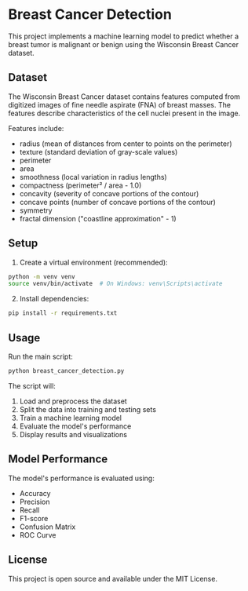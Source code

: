 # Breast Cancer Detection

This project implements a machine learning model to predict whether a breast tumor is malignant or benign using the Wisconsin Breast Cancer dataset.

## Dataset

The Wisconsin Breast Cancer dataset contains features computed from digitized images of fine needle aspirate (FNA) of breast masses. The features describe characteristics of the cell nuclei present in the image.

Features include:
- radius (mean of distances from center to points on the perimeter)
- texture (standard deviation of gray-scale values)
- perimeter
- area
- smoothness (local variation in radius lengths)
- compactness (perimeter² / area - 1.0)
- concavity (severity of concave portions of the contour)
- concave points (number of concave portions of the contour)
- symmetry
- fractal dimension ("coastline approximation" - 1)

## Setup

1. Create a virtual environment (recommended):
```bash
python -m venv venv
source venv/bin/activate  # On Windows: venv\Scripts\activate
```

2. Install dependencies:
```bash
pip install -r requirements.txt
```

## Usage

Run the main script:
```bash
python breast_cancer_detection.py
```

The script will:
1. Load and preprocess the dataset
2. Split the data into training and testing sets
3. Train a machine learning model
4. Evaluate the model's performance
5. Display results and visualizations

## Model Performance

The model's performance is evaluated using:
- Accuracy
- Precision
- Recall
- F1-score
- Confusion Matrix
- ROC Curve

## License

This project is open source and available under the MIT License. 
